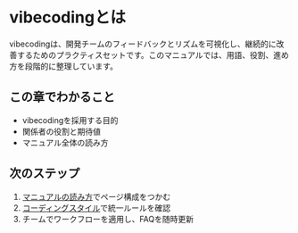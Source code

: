 # vibecodingとは

vibecodingは、開発チームのフィードバックとリズムを可視化し、継続的に改善するためのプラクティスセットです。このマニュアルでは、用語、役割、進め方を段階的に整理しています。

## この章でわかること

- vibecodingを採用する目的
- 関係者の役割と期待値
- マニュアル全体の読み方

## 次のステップ

1. [マニュアルの読み方](/guide/how-to-use)でページ構成をつかむ
2. [コーディングスタイル](/guide/style-guide)で統一ルールを確認
3. チームでワークフローを適用し、FAQを随時更新
